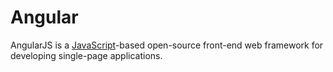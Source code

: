 # Angular

AngularJS is a [JavaScript](/wiki/JavaScript)-based open-source front-end web framework for developing single-page applications. 